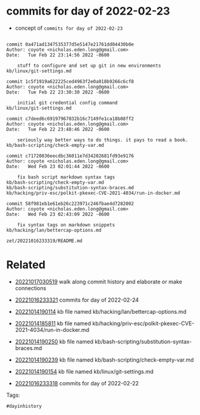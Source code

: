 # commits for day of 2022-02-23

- concept of `commits for day of 2022-02-23`

```

commit 0a471ad1347535377d5e5147e21761dd04430b0e
Author: coyote <nicholas.eden.long@gmail.com>
Date:   Tue Feb 22 23:14:56 2022 -0600

    stuff to configure and set up git in new environments
kb/linux/git-settings.md

commit 1c5f1919a622225ced4963f2e0a018b9266c6cf8
Author: coyote <nicholas.eden.long@gmail.com>
Date:   Tue Feb 22 23:30:30 2022 -0600

    initial git credential config command
kb/linux/git-settings.md

commit c7deed6c69197967032b16c7149fe1ca18b08ff2
Author: coyote <nicholas.eden.long@gmail.com>
Date:   Tue Feb 22 23:48:46 2022 -0600

    seriously way better ways to do things. it pays to read a book.
kb/bash-scripting/check-empty-var.md

commit c71720836eecdbc36011e7d34202681fd93e9176
Author: coyote <nicholas.eden.long@gmail.com>
Date:   Wed Feb 23 02:01:44 2022 -0600

    fix bash script markdown syntax tags
kb/bash-scripting/check-empty-var.md
kb/bash-scripting/substitution-syntax-braces.md
kb/hacking/priv-esc/polkit-pkexec-CVE-2021-4034/run-in-docker.md

commit 58f981eb1e61eb26c223971c246fbae4d7282002
Author: coyote <nicholas.eden.long@gmail.com>
Date:   Wed Feb 23 02:43:09 2022 -0600

    fix syntax tags on markdown snippets
kb/hacking/lan/bettercap-options.md
```

` zet/20221016233319/README.md `

# Related

- [20221017030519](/zet/20221017030519/README.md) walk along commit history and elaborate or make connections

- [20221016233321](/zet/20221016233321/README.md) commits for day of 2022-02-24
- [20221014190114](/zet/20221014190114/README.md) kb file named kb/hacking/lan/bettercap-options.md
- [20221014185811](/zet/20221014185811/README.md) kb file named kb/hacking/priv-esc/polkit-pkexec-CVE-2021-4034/run-in-docker.md
- [20221014190250](/zet/20221014190250/README.md) kb file named kb/bash-scripting/substitution-syntax-braces.md
- [20221014190239](/zet/20221014190239/README.md) kb file named kb/bash-scripting/check-empty-var.md
- [20221014190154](/zet/20221014190154/README.md) kb file named kb/linux/git-settings.md
- [20221016233318](/zet/20221016233318/README.md) commits for day of 2022-02-22

Tags:

    #dayinhistory
